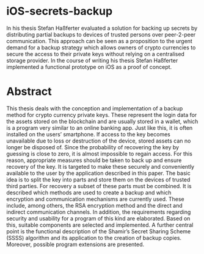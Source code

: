 # iOS-secrets-backup

In his thesis Stefan Haßferter evaluated a solution for backing up secrets by distributing partial backups to devices of trusted persons over peer-2-peer communication. This approach can be seen as a proposition to the urgent demand for a backup strategy which allows owners of crypto currencies to secure the access to their private keys without relying on a centralised storage provider. In the course of writing his thesis Stefan Haßferter implemented a functional prototype on iOS as a proof of concept.

# Abstract 

This thesis deals with the conception and implementation of a backup method for crypto currency private keys. These represent the login data for the assets stored on the blockchain and are usually stored in a wallet, which is a program very similar to an online banking app. Just like this, it is often installed on the users’ smartphone. If access to the key becomes unavailable due to loss or destruction of the device, stored assets can no longer be disposed of. Since the probability of recovering the key by guessing is close to zero, it is almost impossible to regain access. For this reason, appropriate measures should be taken to back up and ensure recovery of the key. It is targeted to make these securely and conveniently available to the user by the application described in this paper. The basic idea is to split the key into parts and store them on the devices of trusted third parties. For recovery a subset of these parts must be combined. It is described which methods are used to create a backup and which encryption and communication mechanisms are currently used. These include, among others, the RSA encryption method and the direct and indirect communication channels. In addition, the requirements regarding security and usability for a program of this kind are elaborated. Based on this, suitable components are selected and implemented. A further central point is the functional description of the Shamir’s Secret Sharing Scheme (SSSS) algorithm and its application to the creation of backup copies. Moreover, possible program extensions are presented.
